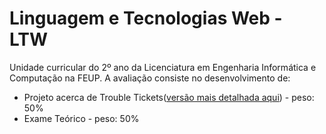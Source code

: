 #  Linguagem e Tecnologias Web - LTW

Unidade curricular do 2º ano da Licenciatura em Engenharia Informática e Computação na FEUP.
A avaliação consiste no desenvolvimento de:
- Projeto acerca de Trouble Tickets([versão mais detalhada aqui](https://web.fe.up.pt/~arestivo/page/courses/ltw/project/)) - peso: 50%
- Exame Teórico - peso: 50%
